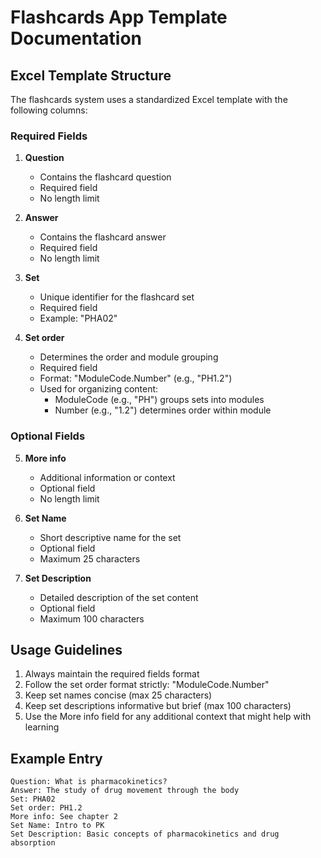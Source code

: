 # Flashcards App Template Documentation

## Excel Template Structure

The flashcards system uses a standardized Excel template with the following columns:

### Required Fields
1. **Question**
   - Contains the flashcard question
   - Required field
   - No length limit

2. **Answer**
   - Contains the flashcard answer
   - Required field
   - No length limit

3. **Set**
   - Unique identifier for the flashcard set
   - Required field
   - Example: "PHA02"

4. **Set order**
   - Determines the order and module grouping
   - Required field
   - Format: "ModuleCode.Number" (e.g., "PH1.2")
   - Used for organizing content:
     - ModuleCode (e.g., "PH") groups sets into modules
     - Number (e.g., "1.2") determines order within module

### Optional Fields
5. **More info**
   - Additional information or context
   - Optional field
   - No length limit

6. **Set Name**
   - Short descriptive name for the set
   - Optional field
   - Maximum 25 characters

7. **Set Description**
   - Detailed description of the set content
   - Optional field
   - Maximum 100 characters

## Usage Guidelines

1. Always maintain the required fields format
2. Follow the set order format strictly: "ModuleCode.Number"
3. Keep set names concise (max 25 characters)
4. Keep set descriptions informative but brief (max 100 characters)
5. Use the More info field for any additional context that might help with learning

## Example Entry

```
Question: What is pharmacokinetics?
Answer: The study of drug movement through the body
Set: PHA02
Set order: PH1.2
More info: See chapter 2
Set Name: Intro to PK
Set Description: Basic concepts of pharmacokinetics and drug absorption
```
